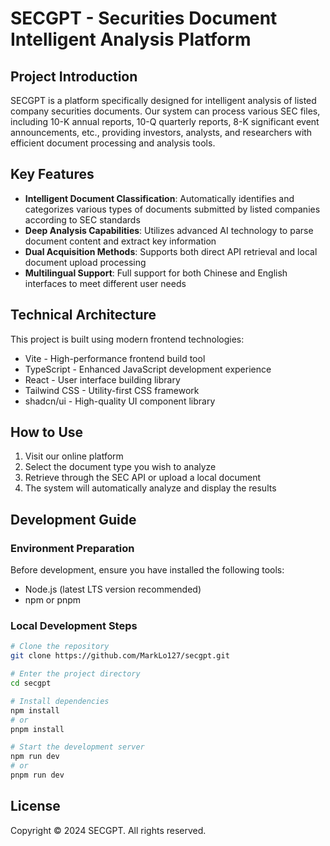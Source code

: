 
# SECGPT - Securities Document Intelligent Analysis Platform

## Project Introduction

SECGPT is a platform specifically designed for intelligent analysis of listed company securities documents. Our system can process various SEC files, including 10-K annual reports, 10-Q quarterly reports, 8-K significant event announcements, etc., providing investors, analysts, and researchers with efficient document processing and analysis tools.

## Key Features

- **Intelligent Document Classification**: Automatically identifies and categorizes various types of documents submitted by listed companies according to SEC standards
- **Deep Analysis Capabilities**: Utilizes advanced AI technology to parse document content and extract key information
- **Dual Acquisition Methods**: Supports both direct API retrieval and local document upload processing
- **Multilingual Support**: Full support for both Chinese and English interfaces to meet different user needs

## Technical Architecture

This project is built using modern frontend technologies:

- Vite - High-performance frontend build tool
- TypeScript - Enhanced JavaScript development experience
- React - User interface building library
- Tailwind CSS - Utility-first CSS framework
- shadcn/ui - High-quality UI component library

## How to Use

1. Visit our online platform
2. Select the document type you wish to analyze
3. Retrieve through the SEC API or upload a local document
4. The system will automatically analyze and display the results

## Development Guide

### Environment Preparation

Before development, ensure you have installed the following tools:
- Node.js (latest LTS version recommended)
- npm or pnpm

### Local Development Steps

```bash
# Clone the repository
git clone https://github.com/MarkLo127/secgpt.git

# Enter the project directory
cd secgpt

# Install dependencies
npm install
# or
pnpm install

# Start the development server
npm run dev
# or
pnpm run dev
```

## License

Copyright © 2024 SECGPT. All rights reserved.
